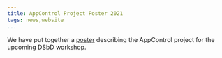 ```yaml
---
title: AppControl Project Poster 2021
tags: news,website
...
```


We have put together a [poster](/media/AppControl_poster_introduction.pdf) describing the AppControl project for the upcoming DSbD workshop. 


